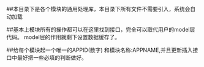 ##本目录下是各个模块的通用处理库，本目录下所有文件不需要引入，系统会自动加载

##基本上模块所有的操作都可以在这里找到接口，完全可以取代用户的model层代码。
	model层的作用就剩下设置数据缓存了。

##给每个模块起一个唯一的APPID(数字) 和模块名称:APPNAME,并且更新插入接口中最好把一些必填的判断做好。

